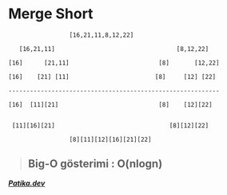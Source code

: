 # Merge Short

```
                 [16,21,11,8,12,22]

   [16,21,11]                                  [8,12,22]

[16]      [21,11]                         [8]       [12,22]

[16]    [21] [11]                        [8]     [12] [22]

-----------------------------------------------------------

[16]  [11][21]                            [8]    [12][22]


 [11][16][21]                                [8][12][22]

                 [8][11][12][16][21][22]
```

> ## Big-O gösterimi : O(nlogn)

***[Patika.dev](https://www.patika.dev/tr)***